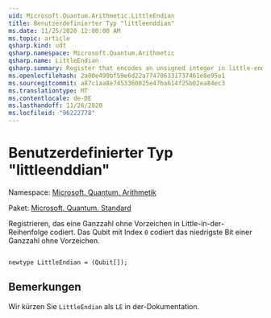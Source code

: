 ```yaml
---
uid: Microsoft.Quantum.Arithmetic.LittleEndian
title: Benutzerdefinierter Typ "littleenddian"
ms.date: 11/25/2020 12:00:00 AM
ms.topic: article
qsharp.kind: udt
qsharp.namespace: Microsoft.Quantum.Arithmetic
qsharp.name: LittleEndian
qsharp.summary: Register that encodes an unsigned integer in little-endian order. The qubit with index `0` encodes the lowest bit of an unsigned integer.
ms.openlocfilehash: 2a00e499bf59e6d22a774706331737461e8e95e1
ms.sourcegitcommit: a87c1aa8e7453360025e47ba614f25b02ea84ec3
ms.translationtype: MT
ms.contentlocale: de-DE
ms.lasthandoff: 11/26/2020
ms.locfileid: "96222778"
---
```

# <a name="littleendian-user-defined-type"></a>Benutzerdefinierter Typ "littleenddian"

Namespace: [Microsoft. Quantum. Arithmetik](xref:Microsoft.Quantum.Arithmetic)

Paket: [Microsoft. Quantum. Standard](https://nuget.org/packages/Microsoft.Quantum.Standard)


Registrieren, das eine Ganzzahl ohne Vorzeichen in Little-in-der-Reihenfolge codiert. Das Qubit mit Index `0` codiert das niedrigste Bit einer Ganzzahl ohne Vorzeichen.

```qsharp

newtype LittleEndian = (Qubit[]);
```



## <a name="remarks"></a>Bemerkungen

Wir kürzen Sie `LittleEndian` als `LE` in der-Dokumentation.